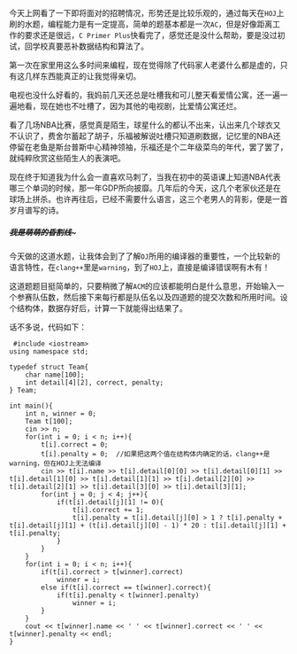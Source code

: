 今天上网看了一下即将面对的招聘情况，形势还是比较乐观的，通过每天在```HOJ```上刷的水题，编程能力是有一定提高，简单的题基本都是一次```AC```，但是好像距离工作的要求还是很远，```C Primer Plus```快看完了，感觉还是没什么帮助，要是没过初试，回学校真要恶补数据结构和算法了。  

第一次在家里用这么多时间来编程，现在觉得除了代码家人老婆什么都是虚的，只有这几样东西能真正的让我觉得亲切。  

电视也没什么好看的，我妈前几天还总是吐槽我和可儿整天看爱情公寓，还一遍一遍地看，现在她也不吐槽了，因为其他的电视剧，比爱情公寓还烂。  

看了几场NBA比赛，感觉真是陌生，球星什么的都认不出来，认出来几个球衣又不认识了，费舍尔蓄起了胡子，乐福被解说吐槽只知道刷数据，记忆里的NBA还停留在老鱼是斯台普斯中心精神领袖，乐福还是个二年级菜鸟的年代，罢了罢了，就纯粹欣赏这些陌生人的表演吧。  

现在终于知道我为什么会一直喜欢马刺了，当我在初中的英语课上知道NBA代表哪三个单词的时候，那一年GDP所向披靡。几年后的今天，这几个老家伙还是在球场上拼杀。也许再往后，已经不需要什么语言，这三个老男人的背影，便是一首岁月谱写的诗。  

##### ~~~~~~~~~~~~我是萌萌的昏割线~~~~~~~~~~~~~  

今天做的这道水题，让我体会到了了解```OJ```所用的编译器的重要性，一个比较新的语言特性，在```clang++```里是```warning```，到了```HOJ```上，直接是编译错误啊有木有！    

这道题题目挺简单的，只要稍微了解```ACM```的应该都能明白是什么意思，开始输入一个参赛队伍数，然后接下来每行都是队伍名以及四道题的提交次数和所用时间。设个结构体，数据存好后，计算一下就能得出结果了。  

话不多说，代码如下：

     #include <iostream>
    using namespace std;

    typedef struct Team{
        char name[100];
        int detail[4][2], correct, penalty;
    } Team;

    int main(){
        int n, winner = 0;
        Team t[100];
        cin >> n;
        for(int i = 0; i < n; i++){
            t[i].correct = 0;
            t[i].penalty = 0;  //如果把这两个值在结构体内确定的话，clang++是warning，但在HOJ上无法编译
            cin >> t[i].name >> t[i].detail[0][0] >> t[i].detail[0][1] >> t[i].detail[1][0] >> t[i].detail[1][1] >> t[i].detail[2][0] >> t[i].detail[2][1] >> t[i].detail[3][0] >> t[i].detail[3][1];
            for(int j = 0; j < 4; j++){
                if(t[i].detail[j][1] != 0){
                    t[i].correct += 1;
                    t[i].penalty = t[i].detail[j][0] > 1 ? t[i].penalty + t[i].detail[j][1] + (t[i].detail[j][0] - 1) * 20 : t[i].detail[j][1] + t[i].penalty;
                }
            }
        }
        for(int i = 0; i < n; i++){
            if(t[i].correct > t[winner].correct)
                winner = i;
            else if(t[i].correct == t[winner].correct){
                if(t[i].penalty < t[winner].penalty)
                    winner = i;
            }
        }
        cout << t[winner].name << ' ' << t[winner].correct << ' ' << t[winner].penalty << endl;
    }
